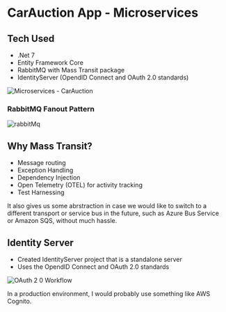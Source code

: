 # CarAuction App - Microservices

## Tech Used

- .Net 7
- Entity Framework Core
- RabbitMQ with Mass Transit package
- IdentityServer (OpendID Connect and OAuth 2.0 standards)

![Microservices - CarAuction](https://github.com/vectorNull/CarAuction-App---Microservices/assets/50179896/1150f59e-eb46-4d24-9eb9-64820dca6203)

### RabbitMQ Fanout Pattern

![rabbitMq](https://github.com/vectorNull/CarAuction-App---Microservices/assets/50179896/e5125992-69b0-4c5b-a643-ad006c13b79f)

## Why Mass Transit?

- Message routing
- Exception Handling
- Dependency Injection
- Open Telemetry (OTEL) for activity tracking
- Test Harnessing

It also gives us some abrstraction in case we would like to switch to a different transport or service bus in the future, such as Azure Bus Service or Amazon SQS, without much hassle.

## Identity Server

- Created IdentityServer project that is a standalone server
- Uses the OpendID Connect and OAuth 2.0 standards

![OAuth 2 0 Workflow](https://github.com/vectorNull/CarAuction-App---Microservices/assets/50179896/d6c8b877-60f2-40db-bed8-95c478c01f69)

In a production environment, I would probably use something like AWS Cognito.
